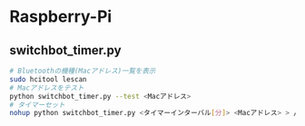 # Raspberry-Pi

## switchbot_timer.py
```bash
# Bluetoothの機種(Macアドレス)一覧を表示
sudo hcitool lescan
# Macアドレスをテスト
python switchbot_timer.py --test <Macアドレス>
# タイマーセット
nohup python switchbot_timer.py <タイマーインターバル[分]> <Macアドレス> > /dev/null
```
